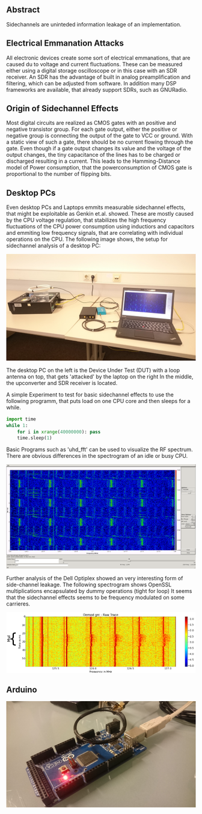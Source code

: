 ## Abstract

Sidechannels are uninteded information leakage of an implementation.


## Electrical Emmanation Attacks

All electronic devices create some sort of electrical emmanations, that are caused du to voltage and current fluctuations.
These can be measured either using a digital storage oscilloscope or in this case with an SDR receiver.
An SDR has the advantage of built in analog preamplification and filtering, which can be adjusted from software.
In addition many DSP frameworks are available, that already support SDRs, such as GNURadio.

## Origin of Sidechannel Effects

Most digital circuits are realized as CMOS gates with an positive and negative transistor group.
For each gate output, either the positive or negative group is connecting the output of the gate to VCC or ground.
With a static view of such a gate, there should be no current flowing through the gate.
Even though if a gate output changes its value and the voltage of the output changes, the tiny capacitance of the lines has to be charged or discharged resulting in a current.
This leads to the Hamming-Distance model of Power consumption, that the powerconsumption of CMOS gate is proportional to the number of flipping bits.


## Desktop PCs

Even desktop PCs and Laptops emmits measurable sidechannel effects, that might be exploitable as Genkin et.al. showed.
These are mostly caused by the CPU voltage regulation, that stabilizes the high frequency fluctuations of the CPU power consumption using inductiors and capacitors and emmiting low frequency signals, that are correlating with individual operations on the CPU.
The following image shows, the setup for sidechannel analysis of a desktop PC:

![alt tag](images/setup-pc.jpg)

The desktop PC on the left is the Device Under Test (DUT) with a loop antenna on top, that gets 'attacked' by the laptop on the right
In the middle, the upconverter and SDR receiver is located.

A simple Experiment to test for basic sidechannel effects to use the following programm, that puts load on one CPU core and then sleeps for a while.

```python
import time
while 1:
    for i in xrange(40000000): pass
    time.sleep(1)
```
Basic Programs such as 'uhd_fft' can be used to visualize the RF spectrum.
There are obvious differences in the spectrogram of an idle or busy CPU.

![alt tag](images/idle-busy.jpg)

Further analysis of the Dell Optiplex showed an very interesting form of side-channel leakage.
The following spectrogram shows OpenSSL multiplications encapsulated by dummy operations (tight for loop)
It seems that the sidechannel effects seems to be frequency modulated on some carrieres.

![alt tag](images/dell-mul-raw.jpg)

## Arduino

![alt tag](images/setup-arduino.jpg)
